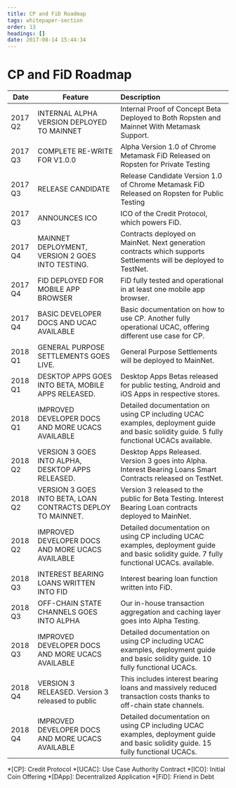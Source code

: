 ```yaml
---
title: CP and FiD Roadmap
tags: whitepaper-section
order: 13
headings: []
date: 2017-08-14 15:44:34
---
```



# CP and FiD Roadmap

| Date    | Feature | Description |
| --------|----------------------|:-----------------------------|
| 2017 Q2 | INTERNAL ALPHA VERSION DEPLOYED TO MAINNET | Internal Proof of Concept Beta Deployed to Both Ropsten and Mainnet With Metamask Support. |
| 2017 Q3 | COMPLETE RE-WRITE FOR V1.0.0 | Alpha Version 1.0 of Chrome Metamask FiD Released on Ropsten for Private Testing |
| 2017 Q3 | RELEASE CANDIDATE | Release Candidate Version 1.0 of Chrome Metamask FiD Released on Ropsten for Public Testing |
| 2017 Q3 | ANNOUNCES ICO | ICO of the Credit Protocol, which powers FiD. |
| 2017 Q4 | MAINNET DEPLOYMENT, VERSION 2 GOES INTO TESTING. | Contracts deployed on MainNet. Next generation contracts which supports Settlements will be deployed to TestNet. |
| 2017 Q4 | FID DEPLOYED FOR MOBILE APP BROWSER | FiD fully tested and operational in at least one mobile app browser. |
| 2017 Q4 | BASIC DEVELOPER DOCS AND UCAC AVAILABLE | Basic documentation on how to use CP.  Another fully operational UCAC, offering different use case for CP. |
| 2018 Q1 | GENERAL PURPOSE SETTLEMENTS GOES LIVE. | General Purpose Settlements will be deployed to MainNet. |
| 2018 Q1 | DESKTOP APPS GOES INTO BETA, MOBILE APPS RELEASED. | Desktop Apps Betas released for public testing, Android and iOS Apps in respective stores. |
| 2018 Q1 | IMPROVED DEVELOPER DOCS AND MORE UCACS AVAILABLE | Detailed documentation on using CP including UCAC examples, deployment guide and basic solidity guide.  5 fully functional UCACs available. |
| 2018 Q2 | VERSION 3 GOES INTO ALPHA, DESKTOP APPS RELEASED. | Desktop Apps Released. Version 3 goes into Alpha. Interest Bearing Loans Smart Contracts released on TestNet. |
| 2018 Q2 | VERSION 3 GOES INTO BETA, LOAN CONTRACTS DEPLOY TO MAINNET. | Version 3 released to the public for Beta Testing. Interest Bearing Loan contracts deployed to MainNet. |
| 2018 Q2 | IMPROVED DEVELOPER DOCS AND MORE UCACS AVAILABLE | Detailed documentation on using CP including UCAC examples, deployment guide and basic solidity guide.  7 fully functional UCACs. available. |
| 2018 Q3 | INTEREST BEARING LOANS WRITTEN INTO FID | Interest bearing loan function written into FiD. |
| 2018 Q3 | OFF-CHAIN STATE CHANNELS GOES INTO ALPHA | Our in-house transaction aggregation and caching layer goes into Alpha Testing. |
| 2018 Q3 | IMPROVED DEVELOPER DOCS AND MORE UCACS AVAILABLE | Detailed documentation on using CP including UCAC examples, deployment guide and basic solidity guide.  10 fully functional UCACs. |
| 2018 Q4 | VERSION 3 RELEASED. Version 3 released to public | This includes interest bearing loans and massively reduced transaction costs thanks to off-chain state channels. |
| 2018 Q4 | IMPROVED DEVELOPER DOCS AND MORE UCACS AVAILABLE | Detailed documentation on using CP including UCAC examples, deployment guide and basic solidity guide.  15 fully functional UCACs. |

*[CP]: Credit Protocol
*[UCAC]: Use Case Authority Contract
*[ICO]: Initial Coin Offering
*[DApp]: Decentralized Application
*[FiD]: Friend in Debt

